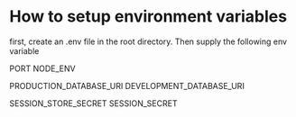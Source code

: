 # How to setup environment variables

first, create an .env file in the root directory. 
Then supply the following env variable 

PORT 
NODE_ENV 

PRODUCTION_DATABASE_URI 
DEVELOPMENT_DATABASE_URI 

SESSION_STORE_SECRET 
SESSION_SECRET

